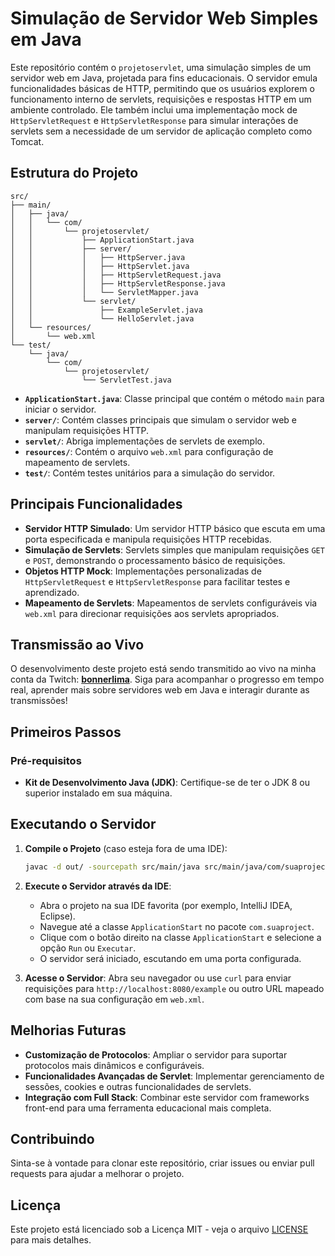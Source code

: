 # Simulação de Servidor Web Simples em Java

Este repositório contém o `projetoservlet`, uma simulação simples de um servidor web em Java, projetada para fins educacionais. O servidor emula funcionalidades básicas de HTTP, permitindo que os usuários explorem o funcionamento interno de servlets, requisições e respostas HTTP em um ambiente controlado. Ele também inclui uma implementação mock de `HttpServletRequest` e `HttpServletResponse` para simular interações de servlets sem a necessidade de um servidor de aplicação completo como Tomcat.

## Estrutura do Projeto

```plaintext
src/
├── main/
│   ├── java/
│   │   └── com/
│   │       └── projetoservlet/
│   │           ├── ApplicationStart.java
│   │           ├── server/
│   │           │   ├── HttpServer.java
│   │           │   ├── HttpServlet.java
│   │           │   ├── HttpServletRequest.java
│   │           │   ├── HttpServletResponse.java
│   │           │   └── ServletMapper.java
│   │           └── servlet/
│   │               ├── ExampleServlet.java
│   │               └── HelloServlet.java
│   └── resources/
│       └── web.xml
└── test/
    └── java/
        └── com/
            └── projetoservlet/
                └── ServletTest.java
```

- **`ApplicationStart.java`**: Classe principal que contém o método `main` para iniciar o servidor.
- **`server/`**: Contém classes principais que simulam o servidor web e manipulam requisições HTTP.
- **`servlet/`**: Abriga implementações de servlets de exemplo.
- **`resources/`**: Contém o arquivo `web.xml` para configuração de mapeamento de servlets.
- **`test/`**: Contém testes unitários para a simulação do servidor.

## Principais Funcionalidades

- **Servidor HTTP Simulado**: Um servidor HTTP básico que escuta em uma porta especificada e manipula requisições HTTP recebidas.
- **Simulação de Servlets**: Servlets simples que manipulam requisições `GET` e `POST`, demonstrando o processamento básico de requisições.
- **Objetos HTTP Mock**: Implementações personalizadas de `HttpServletRequest` e `HttpServletResponse` para facilitar testes e aprendizado.
- **Mapeamento de Servlets**: Mapeamentos de servlets configuráveis via `web.xml` para direcionar requisições aos servlets apropriados.

## Transmissão ao Vivo

O desenvolvimento deste projeto está sendo transmitido ao vivo na minha conta da Twitch: **[bonnerlima](https://www.twitch.tv/bonnerlima)**. Siga para acompanhar o progresso em tempo real, aprender mais sobre servidores web em Java e interagir durante as transmissões!

## Primeiros Passos

### Pré-requisitos

- **Kit de Desenvolvimento Java (JDK)**: Certifique-se de ter o JDK 8 ou superior instalado em sua máquina.

## Executando o Servidor

1. **Compile o Projeto** (caso esteja fora de uma IDE):
   ```bash
   javac -d out/ -sourcepath src/main/java src/main/java/com/suaproject/ApplicationStart.java
   ```

2. **Execute o Servidor através da IDE**:
   - Abra o projeto na sua IDE favorita (por exemplo, IntelliJ IDEA, Eclipse).
   - Navegue até a classe `ApplicationStart` no pacote `com.suaproject`.
   - Clique com o botão direito na classe `ApplicationStart` e selecione a opção `Run` ou `Executar`.
   - O servidor será iniciado, escutando em uma porta configurada.

3. **Acesse o Servidor**:
   Abra seu navegador ou use `curl` para enviar requisições para `http://localhost:8080/example` ou outro URL mapeado com base na sua configuração em `web.xml`.

## Melhorias Futuras

- **Customização de Protocolos**: Ampliar o servidor para suportar protocolos mais dinâmicos e configuráveis.
- **Funcionalidades Avançadas de Servlet**: Implementar gerenciamento de sessões, cookies e outras funcionalidades de servlets.
- **Integração com Full Stack**: Combinar este servidor com frameworks front-end para uma ferramenta educacional mais completa.

## Contribuindo

Sinta-se à vontade para clonar este repositório, criar issues ou enviar pull requests para ajudar a melhorar o projeto.

## Licença

Este projeto está licenciado sob a Licença MIT - veja o arquivo [LICENSE](LICENSE) para mais detalhes.

